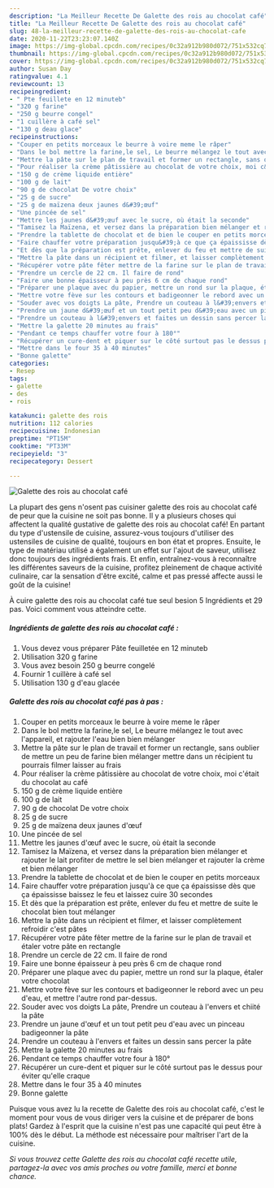 ```yaml
---
description: "La Meilleur Recette De Galette des rois au chocolat café"
title: "La Meilleur Recette De Galette des rois au chocolat café"
slug: 48-la-meilleur-recette-de-galette-des-rois-au-chocolat-cafe
date: 2020-11-22T23:23:07.140Z
image: https://img-global.cpcdn.com/recipes/0c32a912b980d072/751x532cq70/galette-des-rois-au-chocolat-cafe-photo-principale-de-la-recette.jpg
thumbnail: https://img-global.cpcdn.com/recipes/0c32a912b980d072/751x532cq70/galette-des-rois-au-chocolat-cafe-photo-principale-de-la-recette.jpg
cover: https://img-global.cpcdn.com/recipes/0c32a912b980d072/751x532cq70/galette-des-rois-au-chocolat-cafe-photo-principale-de-la-recette.jpg
author: Susan Day
ratingvalue: 4.1
reviewcount: 13
recipeingredient:
- " Pte feuillete en 12 minuteb"
- "320 g farine"
- "250 g beurre congel"
- "1 cuillère à café sel"
- "130 g deau glace"
recipeinstructions:
- "Couper en petits morceaux le beurre à voire meme le râper"
- "Dans le bol mettre la farine,le sel, Le beurre mélangez le tout avec l&#39;appareil, et rajouter l&#39;eau bien bien mélanger"
- "Mettre la pâte sur le plan de travail et former un rectangle, sans oublier de mettre un peu de farine bien mélanger mettre dans un récipient tu pourrais filmer laisser au frais"
- "Pour réaliser la crème pâtissière au chocolat de votre choix, moi c&#39;était du chocolat au café"
- "150 g de crème liquide entière"
- "100 g de lait"
- "90 g de chocolat De votre choix"
- "25 g de sucre"
- "25 g de maïzena deux jaunes d&#39;œuf"
- "Une pincée de sel"
- "Mettre les jaunes d&#39;œuf avec le sucre, où était la seconde"
- "Tamisez la Maïzena, et versez dans la préparation bien mélanger et rajouter le lait profiter de mettre le sel bien mélanger et rajouter la crème et bien mélanger"
- "Prendre la tablette de chocolat et de bien le couper en petits morceaux"
- "Faire chauffer votre préparation jusqu&#39;à ce que ça épaississe dès que ça épaississe baissez le feu et laissez cuire 30 secondes"
- "Et dès que la préparation est prête, enlever du feu et mettre de suite le chocolat bien tout mélanger"
- "Mettre la pâte dans un récipient et filmer, et laisser complètement refroidir c&#39;est pâtes"
- "Récupérer votre pâte fêter mettre de la farine sur le plan de travail et étaler votre pâte en rectangle"
- "Prendre un cercle de 22 cm. Il faire de rond"
- "Faire une bonne épaisseur à peu près 6 cm de chaque rond"
- "Préparer une plaque avec du papier, mettre un rond sur la plaque, étaler votre chocolat"
- "Mettre votre fève sur les contours et badigeonner le rebord avec un peu d&#39;eau, et mettre l&#39;autre rond par-dessus."
- "Souder avec vos doigts La pâte, Prendre un couteau à l&#39;envers et chiité la pâte"
- "Prendre un jaune d&#39;œuf et un tout petit peu d&#39;eau avec un pinceau badigeonner la pâte"
- "Prendre un couteau à l&#39;envers et faites un dessin sans percer la pâte"
- "Mettre la galette 20 minutes au frais"
- "Pendant ce temps chauffer votre four à 180°"
- "Récupérer un cure-dent et piquer sur le côté surtout pas le dessus pour éviter qu&#39;elle craque"
- "Mettre dans le four 35 à 40 minutes"
- "Bonne galette"
categories:
- Resep
tags:
- galette
- des
- rois

katakunci: galette des rois 
nutrition: 112 calories
recipecuisine: Indonesian
preptime: "PT15M"
cooktime: "PT33M"
recipeyield: "3"
recipecategory: Dessert

---
```



![Galette des rois au chocolat café](https://img-global.cpcdn.com/recipes/0c32a912b980d072/751x532cq70/galette-des-rois-au-chocolat-cafe-photo-principale-de-la-recette.jpg)

La plupart des gens n'osent pas cuisiner galette des rois au chocolat café de peur que la cuisine ne soit pas bonne. Il y a plusieurs choses qui affectent la qualité gustative de galette des rois au chocolat café! En partant du type d'ustensile de cuisine, assurez-vous toujours d'utiliser des ustensiles de cuisine de qualité, toujours en bon état et propres. Ensuite, le type de matériau utilisé a également un effet sur l'ajout de saveur, utilisez donc toujours des ingrédients frais. Et enfin, entraînez-vous à reconnaître les différentes saveurs de la cuisine, profitez pleinement de chaque activité culinaire, car la sensation d'être excité, calme et pas pressé affecte aussi le goût de la cuisine!

<!--inarticleads1-->

À cuire galette des rois au chocolat café tue seul besion 5 Ingrédients et 29 pas. Voici comment vous atteindre cette.

##### Ingrédients de galette des rois au chocolat café :

1. Vous devez vous préparer  Pâte feuilletée en 12 minuteb
1. Utilisation 320 g farine
1. Vous avez besoin 250 g beurre congelé
1. Fournir 1 cuillère à café sel
1. Utilisation 130 g d&#39;eau glacée




<!--inarticleads2-->

##### Galette des rois au chocolat café pas à pas :

1. Couper en petits morceaux le beurre à voire meme le râper
1. Dans le bol mettre la farine,le sel, Le beurre mélangez le tout avec l&#39;appareil, et rajouter l&#39;eau bien bien mélanger
1. Mettre la pâte sur le plan de travail et former un rectangle, sans oublier de mettre un peu de farine bien mélanger mettre dans un récipient tu pourrais filmer laisser au frais
1. Pour réaliser la crème pâtissière au chocolat de votre choix, moi c&#39;était du chocolat au café
1. 150 g de crème liquide entière
1. 100 g de lait
1. 90 g de chocolat De votre choix
1. 25 g de sucre
1. 25 g de maïzena deux jaunes d&#39;œuf
1. Une pincée de sel
1. Mettre les jaunes d&#39;œuf avec le sucre, où était la seconde
1. Tamisez la Maïzena, et versez dans la préparation bien mélanger et rajouter le lait profiter de mettre le sel bien mélanger et rajouter la crème et bien mélanger
1. Prendre la tablette de chocolat et de bien le couper en petits morceaux
1. Faire chauffer votre préparation jusqu&#39;à ce que ça épaississe dès que ça épaississe baissez le feu et laissez cuire 30 secondes
1. Et dès que la préparation est prête, enlever du feu et mettre de suite le chocolat bien tout mélanger
1. Mettre la pâte dans un récipient et filmer, et laisser complètement refroidir c&#39;est pâtes
1. Récupérer votre pâte fêter mettre de la farine sur le plan de travail et étaler votre pâte en rectangle
1. Prendre un cercle de 22 cm. Il faire de rond
1. Faire une bonne épaisseur à peu près 6 cm de chaque rond
1. Préparer une plaque avec du papier, mettre un rond sur la plaque, étaler votre chocolat
1. Mettre votre fève sur les contours et badigeonner le rebord avec un peu d&#39;eau, et mettre l&#39;autre rond par-dessus.
1. Souder avec vos doigts La pâte, Prendre un couteau à l&#39;envers et chiité la pâte
1. Prendre un jaune d&#39;œuf et un tout petit peu d&#39;eau avec un pinceau badigeonner la pâte
1. Prendre un couteau à l&#39;envers et faites un dessin sans percer la pâte
1. Mettre la galette 20 minutes au frais
1. Pendant ce temps chauffer votre four à 180°
1. Récupérer un cure-dent et piquer sur le côté surtout pas le dessus pour éviter qu&#39;elle craque
1. Mettre dans le four 35 à 40 minutes
1. Bonne galette




<!--inarticleads1-->

<p>
Puisque vous avez lu la recette de Galette des rois au chocolat café, c'est le moment pour vous de vous diriger vers la cuisine et de préparer de bons plats! Gardez à l'esprit que la cuisine n'est pas une capacité qui peut être à 100% dès le début. La méthode est nécessaire pour maîtriser l'art de la cuisine.
</p>

<p>
<i>Si vous trouvez cette Galette des rois au chocolat café recette utile, partagez-la avec vos amis proches ou votre famille, merci et bonne chance.</i>
</p>
